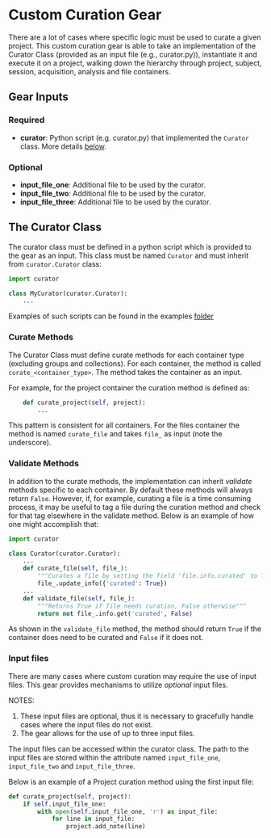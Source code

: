 # Custom Curation Gear
There are a lot of cases where specific logic must be used to curate a given project. 
This custom curation gear is able to take an implementation of the Curator Class 
(provided as an input file (e.g., curator.py)), instantiate it and 
execute it on a project, walking down the hierarchy through project, subject, session, 
acquisition, analysis and file containers.

## Gear Inputs

### Required
* **curator**: Python script (e.g. curator.py) that implemented the `Curator` class. 
More details [below](#curator-class).
### Optional
* **input_file_one**: Additional file to be used by the curator. 
* **input_file_two**: Additional file to be used by the curator.
* **input_file_three**: Additional file to be used by the curator.

## <a name="curator-class"></a>The Curator Class
The curator class must be defined in a python script which is provided to the gear
as an input. This class must be named `Curator` and must inherit from `curator.Curator`
class:
```python
import curator

class MyCurator(curator.Curator):
    ...
```

Examples of such scripts can be found in the examples [folder](./examples)

### Curate Methods
The Curator Class must define curate methods for each container type 
(excluding groups and collections). For each container, the method is 
called `curate_<container_type>`. The method takes the container as an input.

For example, for the project container the curation method is defined as:
```python
    def curate_project(self, project):
        ...
```

This pattern is consistent for all containers. For the files container the method is 
named `curate_file` and takes `file_` as input (note the underscore).

### Validate Methods
In addition to the curate methods, the implementation can inherit _validate_ methods 
specific to each container. By default these methods will always return `False`. 
However, if, for example, curating a file is a time consuming process, it may be useful 
to tag a file during the curation method and check for that tag elsewhere in the 
validate method. Below is an example of how one might accomplish that:

```python
import curator

class Curator(curator.Curator):
	...
	def curate_file(self, file_):
		"""Curates a file by setting the field 'file.info.curated' to True"""
		file_.update_info({'curated': True})
	...
	def validate_file(self, file_):
		"""Returns True if file needs curation, False otherwise"""
		return not file_.info.get('curated', False)
```

As shown in the `validate_file` method, the method should return `True` if the 
container does need to be curated and `False` if it does not.

### Input files
There are many cases where custom curation may require the use of input files. 
This gear provides mechanisms to utilize _optional_ input files.

NOTES:
1. These input files are optional, thus it is necessary to gracefully handle cases 
where the input files do not exist.
2. The gear  allows for the use of up to three input files.

The input files can be accessed within the curator class. The path to the input files 
are stored within the attribute named `input_file_one`, `input_file_two` and 
`input_file_three`.

Below is an example of a Project curation method using the first input file:
```python
def curate_project(self, project):
	if self.input_file_one:
		with open(self.input_file_one, 'r') as input_file:
			for line in input_file:
				project.add_note(line)
```

